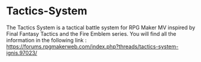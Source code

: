 # Tactics-System
The Tactics System is a tactical battle system for RPG Maker MV inspired by Final Fantasy Tactics and the Fire Emblem series.
You will find all the information in the following link :
https://forums.rpgmakerweb.com/index.php?threads/tactics-system-ignis.97023/
